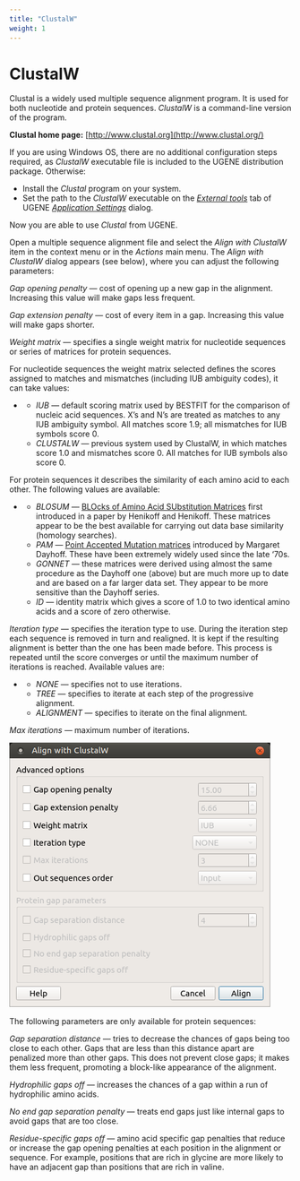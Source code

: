 ```yaml
---
title: "ClustalW"
weight: 1
---
```



# ClustalW

Clustal is a widely used multiple sequence alignment program. It is used for both nucleotide and protein sequences. _ClustalW_ is a command-line version of the program.

**Clustal home page:** [http://www.clustal.org](http://www.clustal.org/)

If you are using Windows OS, there are no additional configuration steps required, as _ClustalW_ executable file is included to the UGENE distribution package. Otherwise:

*   Install the _Clustal_ program on your system.
*   Set the path to the _ClustalW_ executable on the [_External tools_](external-tools-plugin.md) tab of UGENE [_Application Settings_](ugene-application-settings.md) dialog.

Now you are able to use _Clustal_ from UGENE.

Open a multiple sequence alignment file and select the _Align with ClustalW_ item in the context menu or in the _Actions_ main menu. The _Align with ClustalW_ dialog appears (see below), where you can adjust the following parameters:

_Gap opening penalty_ — cost of opening up a new gap in the alignment. Increasing this value will make gaps less frequent.

_Gap extension penalty_ — cost of every item in a gap. Increasing this value will make gaps shorter.

_Weight matrix_ — specifies a single weight matrix for nucleotide sequences or series of matrices for protein sequences.

For nucleotide sequences the weight matrix selected defines the scores assigned to matches and mismatches (including IUB ambiguity codes), it can take values:

*   *   _IUB_ — default scoring matrix used by BESTFIT for the comparison of nucleic acid sequences. X’s and N’s are treated as matches to any IUB ambiguity symbol. All matches score 1.9; all mismatches for IUB symbols score 0.
    *   _CLUSTALW_ — previous system used by ClustalW, in which matches score 1.0 and mismatches score 0. All matches for IUB symbols also score 0.

For protein sequences it describes the similarity of each amino acid to each other. The following values are available:

*   *   _BLOSUM_ — [BLOcks of Amino Acid SUbstitution Matrices](http://en.wikipedia.org/wiki/BLOSUM) first introduced in a paper by Henikoff and Henikoff. These matrices appear to be the best available for carrying out data base similarity (homology searches).
    *   _PAM_ — [Point Accepted Mutation matrices](http://en.wikipedia.org/wiki/Point_Accepted_Mutation) introduced by Margaret Dayhoff. These have been extremely widely used since the late ‘70s.
    *   _GONNET_ — these matrices were derived using almost the same procedure as the Dayhoff one (above) but are much more up to date and are based on a far larger data set. They appear to be more sensitive than the Dayhoff series.
    *   _ID_ — identity matrix which gives a score of 1.0 to two identical amino acids and a score of zero otherwise.

_Iteration type_ — specifies the iteration type to use. During the iteration step each sequence is removed in turn and realigned. It is kept if the resulting alignment is better than the one has been made before. This process is repeated until the score converges or until the maximum number of iterations is reached. Available values are:

*   *   _NONE_ — specifies not to use iterations.
    *   _TREE_ — specifies to iterate at each step of the progressive alignment.
    *   _ALIGNMENT_ — specifies to iterate on the final alignment.

_Max iterations_ — maximum number of iterations.


![](/images/19759721/19894621.bmp)

The following parameters are only available for protein sequences:

_Gap separation distance_ — tries to decrease the chances of gaps being too close to each other. Gaps that are less than this distance apart are penalized more than other gaps. This does not prevent close gaps; it makes them less frequent, promoting a block-like appearance of the alignment.

_Hydrophilic gaps off_ — increases the chances of a gap within a run of hydrophilic amino acids.

_No end gap separation penalty_ — treats end gaps just like internal gaps to avoid gaps that are too close.

_Residue-specific gaps off_ — amino acid specific gap penalties that reduce or increase the gap opening penalties at each position in the alignment or sequence. For example, positions that are rich in glycine are more likely to have an adjacent gap than positions that are rich in valine.
